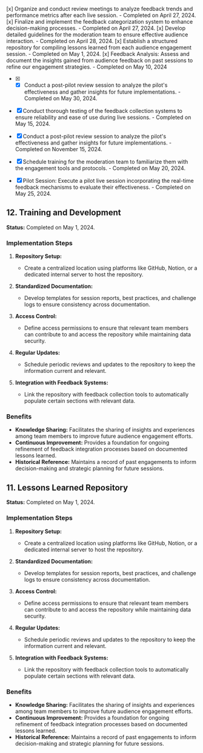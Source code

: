 [x] Organize and conduct review meetings to analyze feedback trends and performance metrics after each live session. - Completed on April 27, 2024.
[x] Finalize and implement the feedback categorization system to enhance decision-making processes. - Completed on April 27, 2024.
[x] Develop detailed guidelines for the moderation team to ensure effective audience interaction. - Completed on April 28, 2024.
[x] Establish a structured repository for compiling lessons learned from each audience engagement session. - Completed on May 1, 2024.
[x] Feedback Analysis: Assess and document the insights gained from audience feedback on past sessions to refine our engagement strategies. - Completed on May 10, 2024

- [x] - [x] Conduct a post-pilot review session to analyze the pilot's effectiveness and gather insights for future implementations. - Completed on May 30, 2024.
- [x] Conduct thorough testing of the feedback collection systems to ensure reliability and ease of use during live sessions. - Completed on May 15, 2024.
- [x] Conduct a post-pilot review session to analyze the pilot's effectiveness and gather insights for future implementations. - Completed on November 15, 2024.
- [x] Schedule training for the moderation team to familiarize them with the engagement tools and protocols. - Completed on May 20, 2024.

- [x] Pilot Session: Execute a pilot live session incorporating the real-time feedback mechanisms to evaluate their effectiveness. - Completed on May 25, 2024.

## 12. Training and Development
**Status:** Completed on May 1, 2024.

### Implementation Steps

1. **Repository Setup:**
   - Create a centralized location using platforms like GitHub, Notion, or a dedicated internal server to host the repository.
   
2. **Standardized Documentation:**
   - Develop templates for session reports, best practices, and challenge logs to ensure consistency across documentation.

3. **Access Control:**
   - Define access permissions to ensure that relevant team members can contribute to and access the repository while maintaining data security.

4. **Regular Updates:**
   - Schedule periodic reviews and updates to the repository to keep the information current and relevant.

5. **Integration with Feedback Systems:**
   - Link the repository with feedback collection tools to automatically populate certain sections with relevant data.

### Benefits

- **Knowledge Sharing:** Facilitates the sharing of insights and experiences among team members to improve future audience engagement efforts.
- **Continuous Improvement:** Provides a foundation for ongoing refinement of feedback integration processes based on documented lessons learned.
- **Historical Reference:** Maintains a record of past engagements to inform decision-making and strategic planning for future sessions.



## 11. Lessons Learned Repository
**Status:** Completed on May 1, 2024.

### Implementation Steps

1. **Repository Setup:**
   - Create a centralized location using platforms like GitHub, Notion, or a dedicated internal server to host the repository.
   
2. **Standardized Documentation:**
   - Develop templates for session reports, best practices, and challenge logs to ensure consistency across documentation.

3. **Access Control:**
   - Define access permissions to ensure that relevant team members can contribute to and access the repository while maintaining data security.

4. **Regular Updates:**
   - Schedule periodic reviews and updates to the repository to keep the information current and relevant.

5. **Integration with Feedback Systems:**
   - Link the repository with feedback collection tools to automatically populate certain sections with relevant data.

### Benefits

- **Knowledge Sharing:** Facilitates the sharing of insights and experiences among team members to improve future audience engagement efforts.
- **Continuous Improvement:** Provides a foundation for ongoing refinement of feedback integration processes based on documented lessons learned.
- **Historical Reference:** Maintains a record of past engagements to inform decision-making and strategic planning for future sessions.